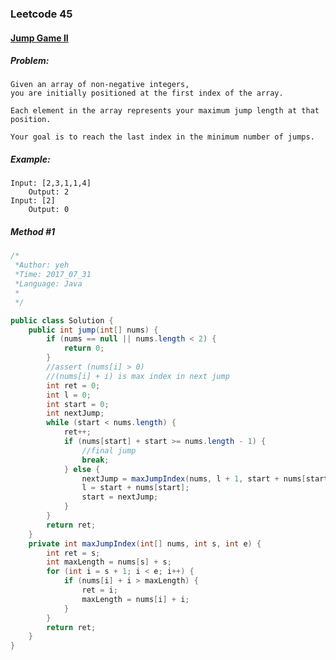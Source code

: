 

### Leetcode 45
#### [Jump Game II](https://leetcode.com/problems/jump-game-ii)

  

##### ***Problem:***

    Given an array of non-negative integers, 
    you are initially positioned at the first index of the array.

    Each element in the array represents your maximum jump length at that position.

    Your goal is to reach the last index in the minimum number of jumps.
    
    
##### ***Example:***

    Input: [2,3,1,1,4]
        Output: 2
    Input: [2]
        Output: 0

##### *Method #1*
``` java
/*
 *Author: yeh
 *Time: 2017_07_31
 *Language: Java
 *
 */

public class Solution {
    public int jump(int[] nums) {
        if (nums == null || nums.length < 2) {
            return 0;
        }
        //assert (nums[i] > 0)
        //(nums[i] + i) is max index in next jump
        int ret = 0;
        int l = 0;
        int start = 0;
        int nextJump;
        while (start < nums.length) {
            ret++;
            if (nums[start] + start >= nums.length - 1) {
                //final jump
                break;
            } else {
                nextJump = maxJumpIndex(nums, l + 1, start + nums[start] + 1);
                l = start + nums[start];
                start = nextJump;
            }
        }
        return ret;
    }
    private int maxJumpIndex(int[] nums, int s, int e) {
        int ret = s;
        int maxLength = nums[s] + s;
        for (int i = s + 1; i < e; i++) {
            if (nums[i] + i > maxLength) {
                ret = i;
                maxLength = nums[i] + i;
            }
        }
        return ret;
    }
}

```


